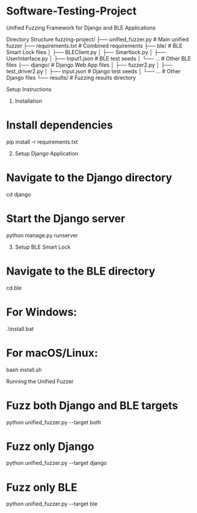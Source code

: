 # Software-Testing-Project
Unified Fuzzing Framework for Django and BLE Applications

Directory Structure
fuzzing-project/
├── unified_fuzzer.py         # Main unified fuzzer
├── requirements.txt          # Combined requirements
├── ble/                      # BLE Smart Lock files
│   ├── BLEClient.py
│   ├── Smartlock.py
│   ├── UserInterface.py
│   ├── Input1.json           # BLE test seeds
│   └── ...                   # Other BLE files
├── django/                   # Django Web App files
│   ├── fuzzer2.py
│   ├── test_driver2.py
│   ├── input.json            # Django test seeds
│   └── ...                   # Other Django files
└── results/                  # Fuzzing results directory

Setup Instructions

1. Installation
# Install dependencies
pip install -r requirements.txt

2. Setup Django Application
# Navigate to the Django directory
cd django

# Start the Django server
python manage.py runserver

3. Setup BLE Smart Lock
# Navigate to the BLE directory
cd ble

# For Windows:
.\install.bat

# For macOS/Linux:
bash install.sh

Running the Unified Fuzzer

# Fuzz both Django and BLE targets
python unified_fuzzer.py --target both

# Fuzz only Django
python unified_fuzzer.py --target django

# Fuzz only BLE
python unified_fuzzer.py --target ble